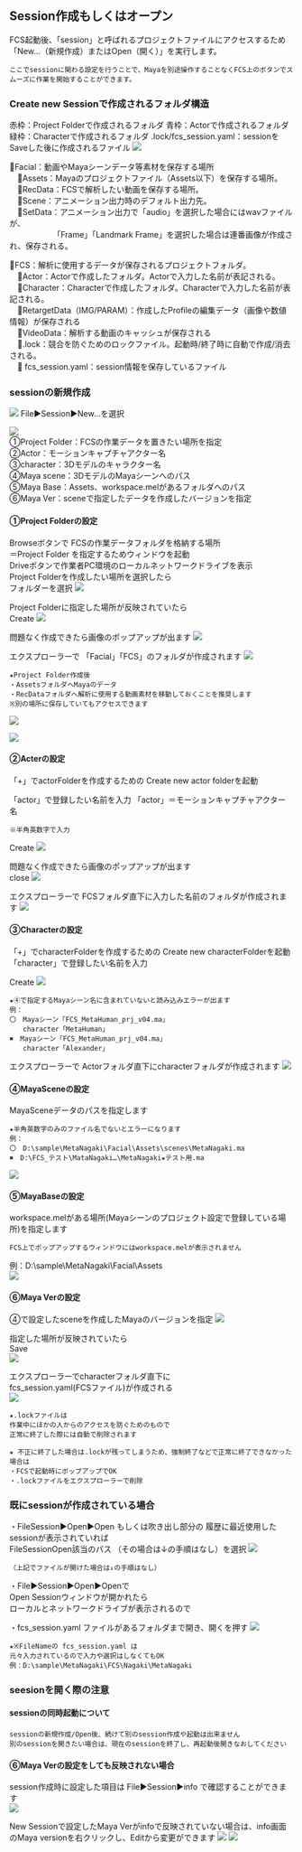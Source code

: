 ## Session作成もしくはオープン
FCS起動後、「session」と呼ばれるプロジェクトファイルにアクセスするため
「New...（新規作成）またはOpen（開く）」を実行します。

```{note}
ここでsessionに関わる設定を行うことで、Mayaを別途操作することなくFCS上のボタンでスムーズに作業を開始することができます。
```

### Create new Sessionで作成されるフォルダ構造
赤枠：Project Folderで作成されるフォルダ
青枠：Actorで作成されるフォルダ
緑枠：Characterで作成されるフォルダ
.lock/fcs_session.yaml：sessionをSaveした後に作成されるファイル
![](images/image6.png)

📁Facial：動画やMayaシーンデータ等素材を保存する場所  
　📁Assets：Mayaのプロジェクトファイル（Assets以下）を保存する場所。  
　📁RecData：FCSで解析したい動画を保存する場所。  
　📁Scene：アニメーション出力時のデフォルト出力先。  
　📁SetData：アニメーション出力で「audio」を選択した場合にはwavファイルが、  
　　　　　　「Frame」「Landmark Frame」を選択した場合は連番画像が作成され、保存される。  

📁FCS：解析に使用するデータが保存されるプロジェクトフォルダ。  
　📁Actor：Actorで作成したフォルダ。Actorで入力した名前が表記される。  
　📁Character：Characterで作成したフォルダ。Characterで入力した名前が表記される。  
　📁RetargetData（IMG/PARAM）：作成したProfileの編集データ（画像や数値情報）が保存される  
　📁VideoData：解析する動画のキャッシュが保存される  
　📄.lock：競合を防ぐためのロックファイル。起動時/終了時に自動で作成/消去される。  
　📄 fcs_session.yaml：session情報を保存しているファイル

### sessionの新規作成   

![](images/S001.png)
File▶Session▶New…を選択

![](images/S002.png)  
①Project Folder：FCSの作業データを置きたい場所を指定   
②Actor：モーションキャプチャアクター名   
③character：3Dモデルのキャラクター名  
④Maya scene：3DモデルのMayaシーンへのパス  
⑤Maya Base：Assets、workspace.melがあるフォルダへのパス  
⑥Maya Ver：sceneで指定したデータを作成したバージョンを指定

#### ①Project Folderの設定

Browseボタンで
FCSの作業データフォルダを格納する場所  
＝Project Folder
を指定するためウィンドウを起動  
Driveボタンで作業者PC環境のローカルネットワークドライブを表示  
Project Folderを作成したい場所を選択したら  
フォルダーを選択
![](images/S003.png)

Project Folderに指定した場所が反映されていたら  
Create
![](images/S004.png)

問題なく作成できたら画像のポップアップが出ます
![](images/S005.png)

エクスプローラーで
「Facial」「FCS」のフォルダが作成されます
![](images/image25.png)

```{note}
★Project Folder作成後
・AssetsフォルダへMayaのデータ
・RecDataフォルダへ解析に使用する動画素材を移動しておくことを推奨します  
※別の場所に保存していてもアクセスできます
```
![](images/image13.png)

![](images/image39.png)


#### ②Acterの設定

「+」でactorFolderを作成するための
Create new actor folderを起動

「actor」で登録したい名前を入力
「actor」＝モーションキャプチャアクター名  

```{warning}
※半角英数字で入力
```

Create
![](images/S006.png)

問題なく作成できたら画像のポップアップが出ます  
close
![](images/S007.png)

エクスプローラーで
FCSフォルダ直下に入力した名前のフォルダが作成されます
![](images/image29.png)


#### ③Characterの設定

「+」でcharacterFolderを作成するための
Create new characterFolderを起動
「character」で登録したい名前を入力

Create
![](images/S008.png)

```{warning}
★④で指定するMayaシーン名に含まれていないと読み込みエラーが出ます  
例：  
〇　Mayaシーン「FCS_MetaHuman_prj_v04.ma」  
　　character「MetaHuman」  
✖　Mayaシーン「FCS_MetaHuman_prj_v04.ma」  
　　character「Alexander」
```

エクスプローラーで
Actorフォルダ直下にcharacterフォルダが作成されます
![](images/image23.png)


#### ④MayaSceneの設定

MayaSceneデータのパスを指定します

```{warning}
★半角英数字のみのファイル名でないとエラーになります  
例：  
〇　D:\sample\MetaNagaki\Facial\Assets\scenes\MetaNagaki.ma  
✖　D:\FCS_テスト\MataNagaki…\MetaNagaki★テスト用.ma  
```
![](images/S009.png)


#### ⑤MayaBaseの設定

workspace.melがある場所(Mayaシーンのプロジェクト設定で登録している場所)を指定します  
```{warning}
FCS上でポップアップするウィンドウにはworkspace.melが表示されません  
```
例：D:\sample\MetaNagaki\Facial\Assets  
![](images/S010.png)


#### ⑥Maya Verの設定

④で設定したsceneを作成したMayaのバージョンを指定
![](images/S011.png)

指定した場所が反映されていたら  
Save  
![](images/S012.png)


エクスプローラーでcharacterフォルダ直下に  
fcs_session.yaml(FCSファイル)が作成される  
![](images/image30.png)

```{note}
★.lockファイルは
作業中にほかの人からのアクセスを防ぐためのもので
正常に終了した際には自動で削除されます
```

```{note}
★ 不正に終了した場合は.lockが残ってしまうため、強制終了などで正常に終了できなかった場合は  
・FCSで起動時にポップアップでOK  
・.lockファイルをエクスプローラーで削除
```

### 既にsessionが作成されている場合

・FileSession▶Open▶Open
もしくは吹き出し部分の 履歴に最近使用したsessionが表示されていれば  
FileSessionOpen該当のパス （その場合は↓の手順はなし）を選択
![](images/image24.png)

```{note}
（上記でファイルが開けた場合は↓の手順はなし）
```

・File▶Session▶Open▶Openで  
Open Sessionウィンドウが開かれたら  
ローカルとネットワークドライブが表示されるので  

・fcs_session.yaml ファイルがあるフォルダまで開き、開くを押す
![](images/S013.png)

```{note}
★※FileNameの fcs_session.yaml は 
元々入力されているので入力や選択はしなくてもOK  
例：D:\sample\MetaNagaki\FCS\Nagaki\MetaNagaki
```

### seesionを開く際の注意

#### sessionの同時起動について

```{warning}
sessionの新規作成/Open後、続けて別のsession作成や起動は出来ません  
別のsessionを開きたい場合は、現在のsessionを終了し、再起動後開きなおしてください
```

#### ⑥Maya Verの設定をしても反映されない場合

session作成時に設定した項目は File▶Session▶info で確認することができます  
![](images/S014.png)

New Sessionで設定したMaya Verがinfoで反映されていない場合は、info画面のMaya versionを右クリックし、Editから変更ができます
![](images/S015.png)
![](images/S016.png)
